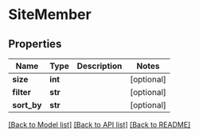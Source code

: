 # SiteMember

## Properties
Name | Type | Description | Notes
------------ | ------------- | ------------- | -------------
**size** | **int** |  | [optional] 
**filter** | **str** |  | [optional] 
**sort_by** | **str** |  | [optional] 

[[Back to Model list]](../README.md#documentation-for-models) [[Back to API list]](../README.md#documentation-for-api-endpoints) [[Back to README]](../README.md)

